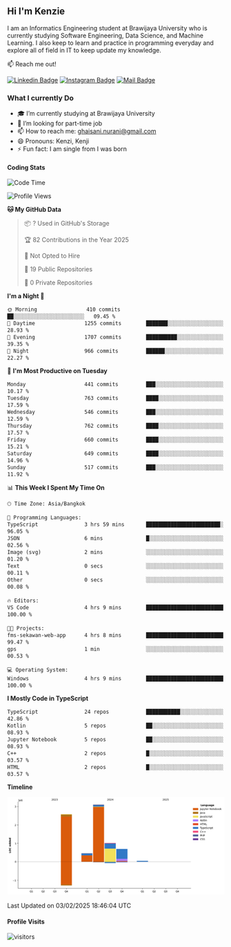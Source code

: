 ## Hi I'm Kenzie


I am an Informatics Engineering student at Brawijaya University who is currently studying Software Engineering, Data Science, and Machine Learning. I also keep to learn and practice in programming everyday and explore all of field in IT to keep update my knowledge.

:mailbox: Reach me out!

[![Linkedin Badge](https://img.shields.io/badge/-Kenzie_Taqiyassar-0e76a8?style=flat&labelColor=0e76a8&logo=linkedin&logoColor=white)](https://www.linkedin.com/in/kenzie-taqiyassar-37458b1aa/) 
[![Instagram Badge](https://img.shields.io/badge/-@__kenziehh_-e84393?style=flat&labelColor=e84393&logo=instagram&logoColor=white)](https://www.instagram.com/_kenziehh/) 
[![Mail Badge](https://img.shields.io/badge/-ghaisani.nurani-c0392b?style=flat&labelColor=c0392b&logo=gmail&logoColor=white)](mailto:ghaisani.nurani@gmail.com)

### What I currently Do

- 🎓 I’m currently studying at Brawijaya University
- 💼 I’m looking for part-time job
- 📫 How to reach me: ghaisani.nurani@gmail.com
- 😄 Pronouns: Kenzi, Kenji
- ⚡ Fun fact: I am single from I was born

#### Coding Stats
<!--START_SECTION:waka-->
![Code Time](http://img.shields.io/badge/Code%20Time-947%20hrs%2058%20mins-blue)

![Profile Views](http://img.shields.io/badge/Profile%20Views-0-blue)

**🐱 My GitHub Data** 

> 📦 ? Used in GitHub's Storage 
 > 
> 🏆 82 Contributions in the Year 2025
 > 
> 🚫 Not Opted to Hire
 > 
> 📜 19 Public Repositories 
 > 
> 🔑 0 Private Repositories 
 > 
**I'm a Night 🦉** 

```text
🌞 Morning                410 commits         ██░░░░░░░░░░░░░░░░░░░░░░░   09.45 % 
🌆 Daytime                1255 commits        ███████░░░░░░░░░░░░░░░░░░   28.93 % 
🌃 Evening                1707 commits        ██████████░░░░░░░░░░░░░░░   39.35 % 
🌙 Night                  966 commits         ██████░░░░░░░░░░░░░░░░░░░   22.27 % 
```
📅 **I'm Most Productive on Tuesday** 

```text
Monday                   441 commits         ███░░░░░░░░░░░░░░░░░░░░░░   10.17 % 
Tuesday                  763 commits         ████░░░░░░░░░░░░░░░░░░░░░   17.59 % 
Wednesday                546 commits         ███░░░░░░░░░░░░░░░░░░░░░░   12.59 % 
Thursday                 762 commits         ████░░░░░░░░░░░░░░░░░░░░░   17.57 % 
Friday                   660 commits         ████░░░░░░░░░░░░░░░░░░░░░   15.21 % 
Saturday                 649 commits         ████░░░░░░░░░░░░░░░░░░░░░   14.96 % 
Sunday                   517 commits         ███░░░░░░░░░░░░░░░░░░░░░░   11.92 % 
```


📊 **This Week I Spent My Time On** 

```text
🕑︎ Time Zone: Asia/Bangkok

💬 Programming Languages: 
TypeScript               3 hrs 59 mins       ████████████████████████░   96.05 % 
JSON                     6 mins              █░░░░░░░░░░░░░░░░░░░░░░░░   02.56 % 
Image (svg)              2 mins              ░░░░░░░░░░░░░░░░░░░░░░░░░   01.20 % 
Text                     0 secs              ░░░░░░░░░░░░░░░░░░░░░░░░░   00.11 % 
Other                    0 secs              ░░░░░░░░░░░░░░░░░░░░░░░░░   00.08 % 

🔥 Editors: 
VS Code                  4 hrs 9 mins        █████████████████████████   100.00 % 

🐱‍💻 Projects: 
fms-sekawan-web-app      4 hrs 8 mins        █████████████████████████   99.47 % 
gps                      1 min               ░░░░░░░░░░░░░░░░░░░░░░░░░   00.53 % 

💻 Operating System: 
Windows                  4 hrs 9 mins        █████████████████████████   100.00 % 
```

**I Mostly Code in TypeScript** 

```text
TypeScript               24 repos            ███████████░░░░░░░░░░░░░░   42.86 % 
Kotlin                   5 repos             ██░░░░░░░░░░░░░░░░░░░░░░░   08.93 % 
Jupyter Notebook         5 repos             ██░░░░░░░░░░░░░░░░░░░░░░░   08.93 % 
C++                      2 repos             █░░░░░░░░░░░░░░░░░░░░░░░░   03.57 % 
HTML                     2 repos             █░░░░░░░░░░░░░░░░░░░░░░░░   03.57 % 
```



**Timeline**

![Lines of Code chart](https://raw.githubusercontent.com/kenziehh/kenziehh/master/assets/bar_graph.png)


 Last Updated on 03/02/2025 18:46:04 UTC
<!--END_SECTION:waka-->


#### Profile Visits

![visitors](https://visitor-badge.glitch.me/badge?page_id=kenziehh.kenziehh)






